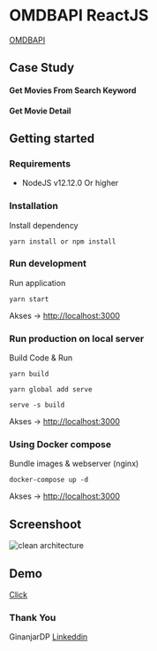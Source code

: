# OMDBAPI ReactJS 

[OMDBAPI](https://omdbapi.com/)

## Case Study

#### Get Movies From Search Keyword
#### Get Movie Detail

## Getting started
### Requirements

- NodeJS v12.12.0 Or higher

### Installation 

Install dependency

```console 
yarn install or npm install
```
### Run development

Run application

```console 
yarn start
```

Akses -> [http://localhost:3000](http://localhost:3000)

### Run production on local server

Build Code & Run

```console
yarn build

yarn global add serve

serve -s build
```

Akses -> [http://localhost:3000](http://localhost:3000)

### Using Docker compose

Bundle images & webserver (nginx)

```console 
docker-compose up -d
```

Akses -> [http://localhost:3000](http://localhost:3000)

## Screenshoot

![clean architecture](screenshoot.png)

## Demo

[Click](https://omdbapi-reactjs-ginanjardp.web.app/)

### Thank You 

GinanjarDP
[Linkeddin](https://id.linkedin.com/in/ginanjar-putranto-0416a913b)